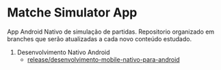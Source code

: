 # Matche Simulator App
App Android Nativo de simulação de partidas. Repositorio organizado em branches que serão atualizadas a cada novo conteúdo estudado.

1. Desenvolvimento Nativo Android
    - [release/desenvolvimento-mobile-nativo-para-android](https://github.com/AnLuGo/matche-simulator-app/tree/release/desenvolvimento-mobile-nativo-para-android)
